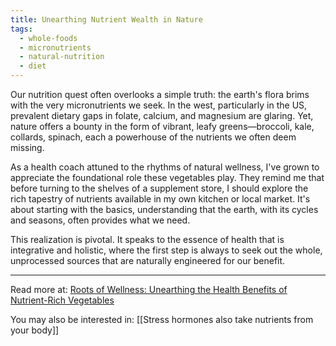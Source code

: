 ```yaml
---
title: Unearthing Nutrient Wealth in Nature
tags:
  - whole-foods
  - micronutrients
  - natural-nutrition
  - diet
---
```

Our nutrition quest often overlooks a simple truth: the earth's flora brims with the very micronutrients we seek. In the west, particularly in the US, prevalent dietary gaps in folate, calcium, and magnesium are glaring. Yet, nature offers a bounty in the form of vibrant, leafy greens—broccoli, kale, collards, spinach, each a powerhouse of the nutrients we often deem missing.

As a health coach attuned to the rhythms of natural wellness, I've grown to appreciate the foundational role these vegetables play. They remind me that before turning to the shelves of a supplement store, I should explore the rich tapestry of nutrients available in my own kitchen or local market. It's about starting with the basics, understanding that the earth, with its cycles and seasons, often provides what we need.

This realization is pivotal. It speaks to the essence of health that is integrative and holistic, where the first step is always to seek out the whole, unprocessed sources that are naturally engineered for our benefit.

----

Read more at: [Roots of Wellness: Unearthing the Health Benefits of Nutrient-Rich Vegetables](https://www.lifetrons.in/post/roots-of-wellness-unearthing-the-health-benefits-of-nutrient-rich-vegetables)

You may also be interested in: [[Stress hormones also take nutrients from your body]]